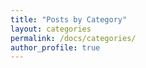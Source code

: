 ```yaml
---
title: "Posts by Category"
layout: categories
permalink: /docs/categories/
author_profile: true
---
```

